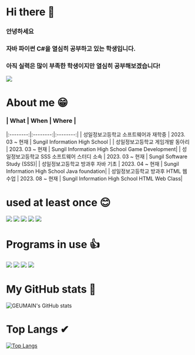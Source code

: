 # Hi there 👋
### 안녕하세요
### 자바 파이썬 C#을 열심히 공부하고 있는 학생입니다.
### 아직 실력은 많이 부족한 학생이지만 열심히 공부해보겠습니다!
<img src="https://capsule-render.vercel.app/api?type=wave&color=auto&height=500&section=header&text=Welcome!&fontSize=90" />

# About me 😁
### | What | When | Where |
|:--------:|:--------:|:--------:|
| 성일정보고등학교 소프트웨어과 재학중 | 2023. 03 ~ 현재 | Sungil Information High School |
| 성일정보고등학교 게임개발 동아리 | 2023. 03 ~ 현재 | Sungil Information High School Game Development|
| 성일정보고등학교 SSS 소프트웨어 스터디 소속 | 2023. 03 ~ 현재 | Sungil Software Study (SSS)|
| 성일정보고등학교 방과후 자바 기초 | 2023. 04 ~ 현재 | Sungil Information High School Java foundation|
| 성일정보고등학교 방과후 HTML 웹 수업 | 2023. 08 ~ 현재 | Sungil Information High School HTML Web Class|

# used at least once 😊
<img src="https://img.shields.io/badge/Java-F7DF1E?style=for-the-badge&logo=javascript&logoColor=white">
<img src="https://img.shields.io/badge/Python-3776AB?style=for-the-badge&logo=python&logoColor=white">
<img src="https://img.shields.io/badge/csharp-239120?style=for-the-badge&logo=csharp&logoColor=white">
<img src="https://img.shields.io/badge/html5-E34F26?style=for-the-badge&logo=html5&logoColor=white">
<img src="https://img.shields.io/badge/css3-1572B6?style=for-the-badge&logo=css3&logoColor=white">

# Programs in use 👍
<img src="https://img.shields.io/badge/eclipseide-2C2255?style=for-the-badge&logo=eclipseide&logoColor=white">
<img src="https://img.shields.io/badge/visualstudio-5C2D91?style=for-the-badge&logo=visualstudio&logoColor=white">
<img src="https://img.shields.io/badge/unity-FFFFFF?style=for-the-badge&logo=unity&logoColor=black">
<img src="https://img.shields.io/badge/visualstudiocode-007ACC?style=for-the-badge&logo=visualstudiocode&logoColor=white">

# My GitHub stats 👀
![GEUMAIN's GitHub stats](https://github-readme-stats.vercel.app/api?username=GEUMAIN&show_icons=true&theme=radical)
# Top Langs ✔
[![Top Langs](https://github-readme-stats.vercel.app/api/top-langs/?username=GEUMAIN&langs_count=8)](https://github.com/GEUMAIN/github-readme-stats)

<!--
**GEUMAIN/GEUMAIN** is a ✨ _special_ ✨ repository because its `README.md` (this file) appears on your GitHub profile.

- 🔭 I’m currently working on ...
- 🌱 I’m currently learning ...
- 👯 I’m looking to collaborate on ...
- 🤔 I’m looking for help with ...
- 💬 Ask me about ...
- 📫 How to reach me: ...
- 😄 Pronouns: ...
- ⚡ Fun fact: ...
